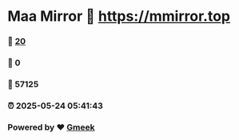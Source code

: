 # Maa Mirror :link: https://mmirror.top 
### :page_facing_up: [20](https://mmirror.top/tag.html) 
### :speech_balloon: 0 
### :hibiscus: 57125 
### :alarm_clock: 2025-05-24 05:41:43 
### Powered by :heart: [Gmeek](https://github.com/Meekdai/Gmeek)
